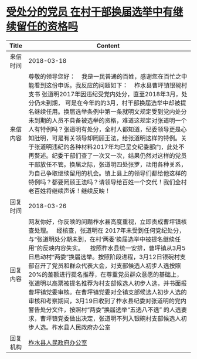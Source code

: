 # <a href="http://www.shangluo.gov.cn/zmhd/ldxxxx.jsp?urltype=leadermail.LeaderMailContentUrl&wbtreeid=1112&leadermailid=4601">受处分的党员 在村干部换届选举中有继续留任的资格吗</a>
|Title|Content|
|:---:|---|
|来信时间|2018-03-18|
|来信内容|尊敬的领导您好：    我是一民普通的百姓，感谢您在百忙之中能看到这份申诉。我反应的问题如下：    柞水县曹坪镇银碗村支书 张道明2017年因违纪受党内处分，直至2018年3月，处分仍未到期， 可是在今年的的3月，村干部换届选举中却被提名继续任用。换届选举条例中第一条就明文规定受到党内处分未到期的人员不具备被选举的资格，难道这规定对张道明一个人有特例吗？张道明有处分，全村人都知道，纪委领导更是心知肚明，可是有关领导却罔顾王法，给张道明这样的特例。关于张道明违纪的各种材料2017年均已呈交纪委部门，此处不再赘述。纪委干部们查了一次又一次，结果仍然对这样的党员干部放任不管。换届之际，张道明四处张罗，动用各种关系，为自己争取继续留用的机会。镇上县上的领导们都给他这样的特例吗？都要罔顾王法吗？请领导给百姓一个交代！我们全村老百姓将继续声诉！继续反映！|
|回复时间|2018-03-26|
|回复内容|网友你好，你反映的问题柞水县高度重视，立即责成曹坪镇核查处理。   经核查，张道明在 2017年未受到任何党纪处分，与“张道明处分期未到，在村‘两委’换届选举中被提名继续任用”的反映内容失实。    按照柞水县统一安排，曹坪镇从3月5日启动村“两委”换届选举。按照阶段进程，3月12日银碗村支部召开了党员和群众代表大会，对支部候选人初步人选按照20%的差额进行提名推荐，在尊重党员群众意愿的基础上，张道明以高票被提名推荐为村支部候选人初步人选，并书面报曹坪镇党委审核。在曹坪镇党委对全镇支部候选人初步人选的审核和考察期间，3月19日收到了柞水县纪委对张道明的党内警告处分文件，按照村“两委”换届选举“五选八不选” 的人选要求，曹坪镇党委做出决定，张道明不列入银碗村支部候选人初步人选。柞水县人民政府办公室|
|回复机构|<a href="../../categories/agencies/柞水县人民政府办公室.md">柞水县人民政府办公室</a>|
